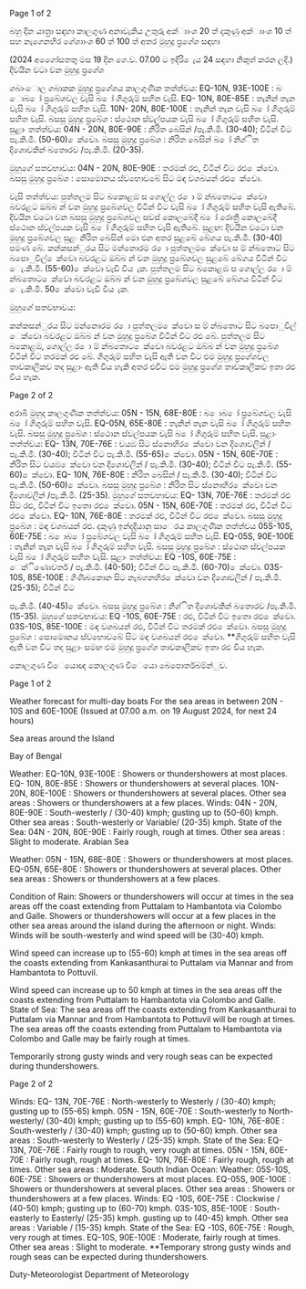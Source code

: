 Page 1 of 2

බහු දින යාත්‍රා සඳහා කාලගුණ අනාවැකිය උතුරු අක්ාාංශ 20 ත් දකුණු අක්ාාංශ 10 ත් සහ නැගෙනහිර ගේශාාංශ 60 ත් 100 ත් අතර මුහුදු ප්‍රගේශ සඳහා

(2024 අගෙෝසතතු මස 19 දින ගෙ.ව. 07.00 ට ඉදිරි ෙැය 24 සඳහා නිකුත් කරන ලදි.) දිවයින වටා වන මුහුදු ප්‍රගේශ

ගබාංොල ගබාකක මුහුදු ප්‍රගේශය කාලගුණික තත්ත්වය: EQ-10N, 93E-100E : බ ොබ ෝ ප්‍රබේශවල වැසි බ ෝ ගිගුරුම් සහිත වැසි. EQ- 10N, 80E-85E : තැනින් තැන වැසි බ ෝ ගිගුරුම් සහිත වැසි. 10N- 20N, 80E-100E : තැනින් තැන වැසි බ ෝ ගිගුරුම් සහිත වැසි. බසසු මුහුදු ප්‍රබේශ : ස්ථොන ස්වල්පයක වැසි බ ෝ ගිගුරුම් සහිත වැසි. සුළාං තත්ත්වය: 04N - 20N, 80E-90E : නිරිත බෙසින් /පැ.කි.මී. (30-40); විටින් විට පැ.කි.මී. (50-60) ෙක්වො. බසසු මුහුදු ප්‍රබේශ : නිරිත බෙසින් බ ෝ නිශ්ිත දිශොවකින් බතොරව /පැ.කි.මී. (20-35).

මුහුගේ සතවභාවය: 04N - 20N, 80E-90E : තරමක් රළු, විටින් විට රළු ෙක්වො. බසසු මුහුදු ප්‍රබේශ : සොමොනය ස්වභොවබේ සිට මඳ වශබයන් රළු ෙක්වො.

වැසි තත්ත්වය: පුත්තලම සිට බකොළඹ ස ගොල්ල ර ො ම් න්බතොට ෙක්වො බවරළට ඔබ්බ න් වන මුහුදු ප්‍රබේශවල විටින් විට වැසි බ ෝ ගිගුරුම් සහිත වැසි ඇතිබේ. දිවයින වටො වන බසසු මුහුදු ප්‍රබේශවල සවස් කොලබේදී බ ෝ රොත්‍රී කොලබේදී ස්ථොන ස්වල්පයක වැසි බ ෝ ගිගුරුම් සහිත වැසි ඇතිබේ. සුළඟ: දිවයින වටො වන මුහුදු ප්‍රබේශවල සුළං නිරිත බෙසින් මො එන අතර සුළබේ බේගය පැ.කි.මී. (30-40) පමණ බේ. කන්කසන්ුරය සිට මන්නොරම ර ො පුත්තලම ෙක්වො ස ම් න්බතොට සිට බපොුවිල් ෙක්වො බවරළට ඔබ්බ න් වන මුහුදු ප්‍රබේශවල සුළබේ බේගය විටින් විට ෙැ.කි.මී. (55-60) ෙක්වො වැඩි විය ැක. පුත්තලම සිට බකොළඹ ස ගොල්ල ර ො ම් න්බතොට ෙක්වො බවරළට ඔබ්බ න් වන මුහුදු ප්‍රබේශවල සුළබේ බේගය විටින් විට ෙැ.කි.මී. 50 ෙක්වො වැඩි විය ැක.

මුහුගේ සතවභාවය:

කන්කසන්ුරය සිට මන්නොරම ර ො පුත්තලම ෙක්වො ස ම් න්බතොට සිට බපොුවිල් ෙක්වො බවරළට ඔබ්බ න් වන මුහුදු ප්‍රබේශ විටින් විට රළු බේ. පුත්තලම සිට බකොළඹ, ගොල්ල ර ො ම් න්බතොට ෙක්වො බවරළට ඔබ්බ න් වන මුහුදු ප්‍රබේශ විටින් විට තරමක් රළු බේ. ගිගුරුම් සහිත වැසි ඇති වන විට එම මුහුදු ප්‍රගේශවල තාවකාලිකව තද සුළාං ඇති විය හැකි අතර එවිට එම මුහුදු ප්‍රගේශ තාවකාලිකව ඉතා රළු විය හැක.

Page 2 of 2

අරාබි මුහුද කාලගුණික තත්ත්වය: 05N - 15N, 68E-80E : බ ොබ ෝ ප්‍රබේශවල වැසි බ ෝ ගිගුරුම් සහිත වැසි. EQ-05N, 65E-80E : තැනින් තැන වැසි බ ෝ ගිගුරුම් සහිත වැසි. බසසු මුහුදු ප්‍රබේශ : ස්ථොන ස්වල්පයක වැසි බ ෝ ගිගුරුම් සහිත වැසි. සුළාං තත්ත්වය: EQ- 13N, 70E-76E : වයඹ සිට ස්නොහිර ෙක්වො වන දිශොවලින් / පැ.කි.මී. (30-40); විටින් විට පැ.කි.මී. (55-65) ෙක්වො. 05N - 15N, 60E-70E : නිරිත සිට වයඹ ෙක්වො වන දිශොවලින් / පැ.කි.මී. (30-40); විටින් විට පැ.කි.මී. (55-60) ෙක්වො. EQ- 10N, 76E-80E : නිරිත බෙසින් / පැ.කි.මී. (30-40); විටින් විට පැ.කි.මී. (50-60) ෙක්වො. බසසු මුහුදු ප්‍රබේශ : නිරිත සිට ස්නොහිර ෙක්වො වන දිශොවලින් /පැ.කි.මී. (25-35). මුහුගේ සතවභාවය: EQ- 13N, 70E-76E : තරමක් රළු සිට රළු, විටින් විට ඉතො රළු ෙක්වො. 05N - 15N, 60E-70E : තරමක් රළු, විටින් විට රළු ෙක්වො. EQ- 10N, 76E-80E : තරමක් රළු, විටින් විට රළු ෙක්වො. බසසු මුහුදු ප්‍රබේශ : මඳ වශබයන් රළු. දකුණු ඉන්දදියානු සාෙරය කාලගුණික තත්ත්වය 05S-10S, 60E-75E : බ ොබ ෝ ප්‍රබේශවල වැසි බ ෝ ගිගුරුම් සහිත වැසි. EQ-05S, 90E-100E : තැනින් තැන වැසි බ ෝ ගිගුරුම් සහිත වැසි. බසසු මුහුදු ප්‍රබේශ : ස්ථොන ස්වල්පයක වැසි බ ෝ ගිගුරුම් සහිත වැසි. සුළාං තත්ත්වය: EQ -10S, 60E-75E : ෙක්ිණොවර්ත / පැ.කි.මී. (40-50); විටින් විට පැ.කි.මී. (60-70) ෙක්වො. 03S-10S, 85E-100E : ගිණිබකොන සිට නැබගනහිර ෙක්වො වන දිශොවලින් / පැ.කි.මී. (25-35); විටින් විට

පැ.කි.මී. (40-45) ෙක්වො. බසසු මුහුදු ප්‍රබේශ : නිශ්ිත දිශොවකින් බතොරව /පැ.කි.මී. (15-35). මුහුගේ සතවභාවය: EQ -10S, 60E-75E : රළු, විටින් විට ඉතො රළු ෙක්වො. 03S-10S, 85E-100E : මඳ වශබයන් රළු, විටින් විට තරමක් රළු ෙක්වො. බසසු මුහුදු ප්‍රබේශ : සොමොනය ස්වභොවබේ සිට මඳ වශබයන් රළු ෙක්වො. **ගිගුරුම් සහිත වැසි ඇති වන විට තද සුළාං සමඟ එම මුහුදු ප්‍රගේශ තාවකාලිකව ඉතා රළු විය හැක.

කොලගුණ විෙයොඥ කොලගුණ විෙයො බෙපොර්තබම්න්ුව.

Page 1 of 2

Weather forecast for multi-day boats For the sea areas in between 20N - 10S and 60E-100E (Issued at 07.00 a.m. on 19 August 2024, for next 24 hours)

Sea areas around the Island

Bay of Bengal

Weather: EQ-10N, 93E-100E : Showers or thundershowers at most places. EQ- 10N, 80E-85E : Showers or thundershowers at several places. 10N- 20N, 80E-100E : Showers or thundershowers at several places. Other sea areas : Showers or thundershowers at a few places. Winds: 04N - 20N, 80E-90E : South-westerly / (30-40) kmph; gusting up to (50-60) kmph. Other sea areas : South-westerly or Variable/ (20-35) kmph. State of the Sea: 04N - 20N, 80E-90E : Fairly rough, rough at times. Other sea areas : Slight to moderate. Arabian Sea

Weather: 05N - 15N, 68E-80E : Showers or thundershowers at most places. EQ-05N, 65E-80E : Showers or thundershowers at several places. Other sea areas : Showers or thundershowers at a few places.

Condition of Rain: Showers or thundershowers will occur at times in the sea areas off the coast extending from Puttalam to Hambantota via Colombo and Galle. Showers or thundershowers will occur at a few places in the other sea areas around the island during the afternoon or night. Winds: Winds will be south-westerly and wind speed will be (30-40) kmph.

Wind speed can increase up to (55-60) kmph at times in the sea areas off the coasts extending from Kankasanthurai to Puttalam via Mannar and from Hambantota to Pottuvil.

Wind speed can increase up to 50 kmph at times in the sea areas off the coasts extending from Puttalam to Hambantota via Colombo and Galle. State of Sea: The sea areas off the coasts extending from Kankasanthurai to Puttalam via Mannar and from Hambantota to Pottuvil will be rough at times. The sea areas off the coasts extending from Puttalam to Hambantota via Colombo and Galle may be fairly rough at times.

Temporarily strong gusty winds and very rough seas can be expected during thundershowers.

Page 2 of 2

Winds: EQ- 13N, 70E-76E : North-westerly to Westerly / (30-40) kmph; gusting up to (55-65) kmph. 05N - 15N, 60E-70E : South-westerly to North-westerly/ (30-40) kmph; gusting up to (55-60) kmph. EQ- 10N, 76E-80E : South-westerly / (30-40) kmph; gusting up to (50-60) kmph. Other sea areas : South-westerly to Westerly / (25-35) kmph. State of the Sea: EQ- 13N, 70E-76E : Fairly rough to rough, very rough at times. 05N - 15N, 60E-70E : Fairly rough, rough at times. EQ- 10N, 76E-80E : Fairly rough, rough at times. Other sea areas : Moderate. South Indian Ocean: Weather: 05S-10S, 60E-75E : Showers or thundershowers at most places. EQ-05S, 90E-100E : Showers or thundershowers at several places. Other sea areas : Showers or thundershowers at a few places. Winds: EQ -10S, 60E-75E : Clockwise / (40-50) kmph; gusting up to (60-70) kmph. 03S-10S, 85E-100E : South-easterly to Easterly/ (25-35) kmph. gusting up to (40-45) kmph. Other sea areas : Variable / (15-35) kmph. State of the Sea: EQ -10S, 60E-75E : Rough, very rough at times. EQ-10S, 90E-100E : Moderate, fairly rough at times. Other sea areas : Slight to moderate. **Temporary strong gusty winds and rough seas can be expected during thundershowers.

Duty-Meteorologist Department of Meteorology